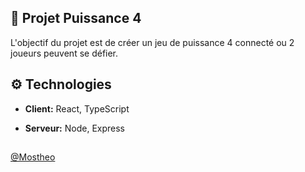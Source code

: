 ## 📝 Projet Puissance 4

L'objectif du projet est de créer un jeu de puissance 4 connecté ou 2 joueurs peuvent se défier.

## ⚙️ Technologies

- **Client:** React, TypeScript

- **Serveur:** Node, Express

##
[@Mostheo](https://www.github.com/Mostheo)

